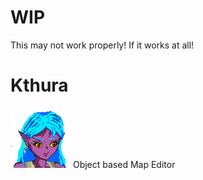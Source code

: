# WIP

This may not work properly! If it works at all!

# Kthura
![](https://raw.githubusercontent.com/TrickyGameTools/KthuraTextEditor/master/Properties/Kthura.png)
Object based Map Editor
